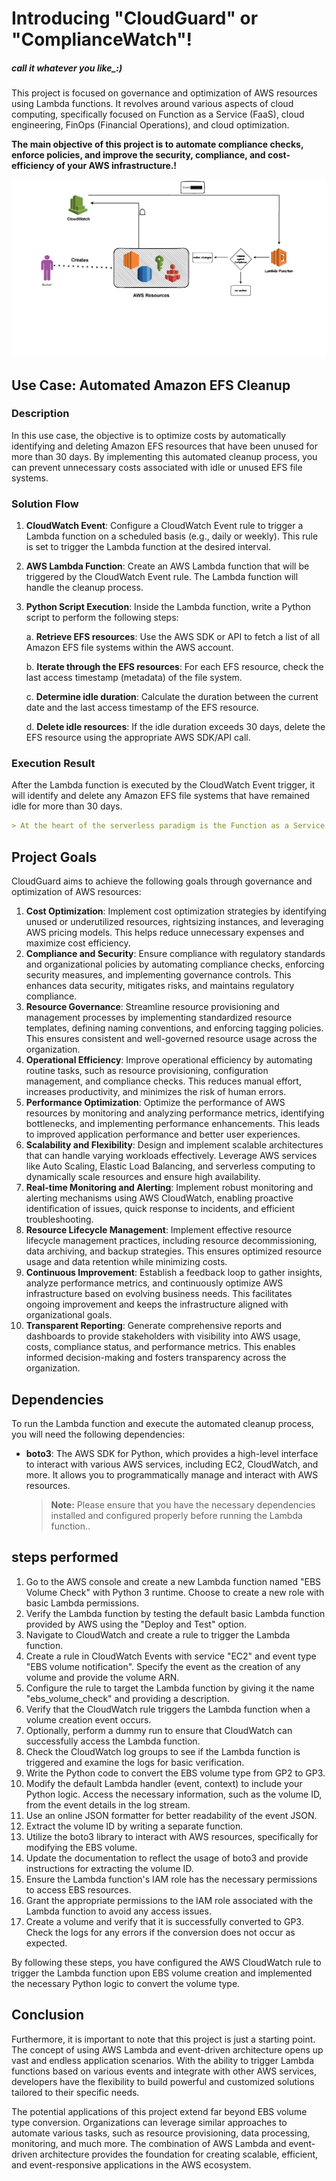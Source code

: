 ﻿# Introducing "CloudGuard" or "ComplianceWatch"!

##### call it whatever you like\_:)

This project is focused on governance and optimization of AWS resources using Lambda functions. It revolves around various aspects of cloud computing, specifically focused on Function as a Service (FaaS), cloud engineering, FinOps (Financial Operations), and cloud optimization.

**The main objective of this project is to automate compliance checks, enforce policies, and improve the security, compliance, and cost-efficiency of your AWS infrastructure.!**

![high-level architecture diagram](/architecture/ComplianceWatch%20CloudGuard%20architecture%20diagram.drawio_28876545_1.jpg)

## Use Case: Automated Amazon EFS Cleanup

### Description

In this use case, the objective is to optimize costs by automatically identifying and deleting Amazon EFS resources that have been unused for more than 30 days. By implementing this automated cleanup process, you can prevent unnecessary costs associated with idle or unused EFS file systems.

### Solution Flow

1.  **CloudWatch Event**: Configure a CloudWatch Event rule to trigger a Lambda function on a scheduled basis (e.g., daily or weekly). This rule is set to trigger the Lambda function at the desired interval.
2.  **AWS Lambda Function**: Create an AWS Lambda function that will be triggered by the CloudWatch Event rule. The Lambda function will handle the cleanup process.
3.  **Python Script Execution**: Inside the Lambda function, write a Python script to perform the following steps:

    a. **Retrieve EFS resources**: Use the AWS SDK or API to fetch a list of all Amazon EFS file systems within the AWS account.

    b. **Iterate through the EFS resources**: For each EFS resource, check the last access timestamp (metadata) of the file system.

    c. **Determine idle duration**: Calculate the duration between the current date and the last access timestamp of the EFS resource.

    d. **Delete idle resources**: If the idle duration exceeds 30 days, delete the EFS resource using the appropriate AWS SDK/API call.

### Execution Result

After the Lambda function is executed by the CloudWatch Event trigger, it will identify and delete any Amazon EFS file systems that have remained idle for more than 30 days.

```markdown
> At the heart of the serverless paradigm is the Function as a Service (FaaS) model, a category of services that make it ridiculously easy to run code in the cloud without provisioning any compute infrastructure.
```

## Project Goals

CloudGuard aims to achieve the following goals through governance and optimization of AWS resources:

1.  **Cost Optimization**: Implement cost optimization strategies by identifying unused or underutilized resources, rightsizing instances, and leveraging AWS pricing models. This helps reduce unnecessary expenses and maximize cost efficiency.
2.  **Compliance and Security**: Ensure compliance with regulatory standards and organizational policies by automating compliance checks, enforcing security measures, and implementing governance controls. This enhances data security, mitigates risks, and maintains regulatory compliance.
3.  **Resource Governance**: Streamline resource provisioning and management processes by implementing standardized resource templates, defining naming conventions, and enforcing tagging policies. This ensures consistent and well-governed resource usage across the organization.
4.  **Operational Efficiency**: Improve operational efficiency by automating routine tasks, such as resource provisioning, configuration management, and compliance checks. This reduces manual effort, increases productivity, and minimizes the risk of human errors.
5.  **Performance Optimization**: Optimize the performance of AWS resources by monitoring and analyzing performance metrics, identifying bottlenecks, and implementing performance enhancements. This leads to improved application performance and better user experiences.
6.  **Scalability and Flexibility**: Design and implement scalable architectures that can handle varying workloads effectively. Leverage AWS services like Auto Scaling, Elastic Load Balancing, and serverless computing to dynamically scale resources and ensure high availability.
7.  **Real-time Monitoring and Alerting**: Implement robust monitoring and alerting mechanisms using AWS CloudWatch, enabling proactive identification of issues, quick response to incidents, and efficient troubleshooting.
8.  **Resource Lifecycle Management**: Implement effective resource lifecycle management practices, including resource decommissioning, data archiving, and backup strategies. This ensures optimized resource usage and data retention while minimizing costs.
9.  **Continuous Improvement**: Establish a feedback loop to gather insights, analyze performance metrics, and continuously optimize AWS infrastructure based on evolving business needs. This facilitates ongoing improvement and keeps the infrastructure aligned with organizational goals.
10. **Transparent Reporting**: Generate comprehensive reports and dashboards to provide stakeholders with visibility into AWS usage, costs, compliance status, and performance metrics. This enables informed decision-making and fosters transparency across the organization.

## Dependencies

To run the Lambda function and execute the automated cleanup process, you will need the following dependencies:

- **boto3**: The AWS SDK for Python, which provides a high-level interface to interact with various AWS services, including EC2, CloudWatch, and more. It allows you to programmatically manage and interact with AWS resources.
  > **Note:** Please ensure that you have the necessary dependencies installed and configured properly before running the Lambda function..

## steps performed

1.  Go to the AWS console and create a new Lambda function named "EBS Volume Check" with Python 3 runtime. Choose to create a new role with basic Lambda permissions.
2.  Verify the Lambda function by testing the default basic Lambda function provided by AWS using the "Deploy and Test" option.
3.  Navigate to CloudWatch and create a rule to trigger the Lambda function.
4.  Create a rule in CloudWatch Events with service "EC2" and event type "EBS volume notification". Specify the event as the creation of any volume and provide the volume ARN.
5.  Configure the rule to target the Lambda function by giving it the name "ebs_volume_check" and providing a description.
6.  Verify that the CloudWatch rule triggers the Lambda function when a volume creation event occurs.
7.  Optionally, perform a dummy run to ensure that CloudWatch can successfully access the Lambda function.
8.  Check the CloudWatch log groups to see if the Lambda function is triggered and examine the logs for basic verification.
9.  Write the Python code to convert the EBS volume type from GP2 to GP3.
10. Modify the default Lambda handler (event, context) to include your Python logic. Access the necessary information, such as the volume ID, from the event details in the log stream.
11. Use an online JSON formatter for better readability of the event JSON.
12. Extract the volume ID by writing a separate function.
13. Utilize the boto3 library to interact with AWS resources, specifically for modifying the EBS volume.
14. Update the documentation to reflect the usage of boto3 and provide instructions for extracting the volume ID.
15. Ensure the Lambda function's IAM role has the necessary permissions to access EBS resources.
16. Grant the appropriate permissions to the IAM role associated with the Lambda function to avoid any access issues.
17. Create a volume and verify that it is successfully converted to GP3. Check the logs for any errors if the conversion does not occur as expected.

By following these steps, you have configured the AWS CloudWatch rule to trigger the Lambda function upon EBS volume creation and implemented the necessary Python logic to convert the volume type.

## Conclusion

Furthermore, it is important to note that this project is just a starting point. The concept of using AWS Lambda and event-driven architecture opens up vast and endless application scenarios. With the ability to trigger Lambda functions based on various events and integrate with other AWS services, developers have the flexibility to build powerful and customized solutions tailored to their specific needs.

The potential applications of this project extend far beyond EBS volume type conversion. Organizations can leverage similar approaches to automate various tasks, such as resource provisioning, data processing, monitoring, and much more. The combination of AWS Lambda and event-driven architecture provides the foundation for creating scalable, efficient, and event-responsive applications in the AWS ecosystem.
